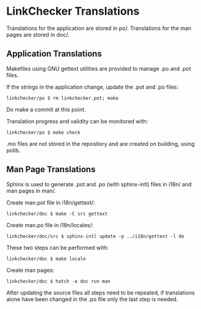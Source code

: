 LinkChecker Translations
========================

Translations for the application are stored in po/.
Translations for the man pages are stored in doc/.

Application Translations
------------------------

Makefiles using GNU gettext utilities are provided to manage .po and .pot files.

If the strings in the application change, update the .pot and .po files:

``linkchecker/po $ rm linkchecker.pot; make``

Do make a commit at this point.

Translation progress and validity can be monitored with:

``linkchecker/po $ make check``

.mo files are not stored in the repository and are created on building,
using polib.

Man Page Translations
---------------------

Sphinx is used to generate .pot and .po (with sphinx-intl) files in i18n/
and man pages in man/.

Create man.pot file in i18n/gettext/:

``linkchecker/doc $ make -C src gettext``

Create man.po file in i18n/locales/:

``linkchecker/doc/src $ sphinx-intl update -p ../i18n/gettext -l de``

These two steps can be performed with:

``linkchecker/doc $ make locale``

Create man pages:

``linkchecker/doc $ hatch -e doc run man``

After updating the source files all steps need to be repeated, if translations
alone have been changed in the .po file only the last step is needed.
